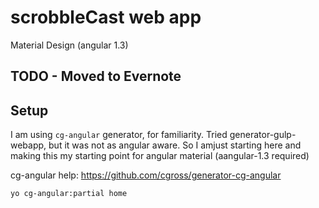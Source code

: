 # scrobbleCast web app

Material Design (angular 1.3)

## TODO - Moved to Evernote

## Setup

I am using `cg-angular` generator, for familiarity. Tried generator-gulp-webapp, but it was not as angular aware. So I amjust starting here and making this my starting point for angular material (aangular-1.3 required)

cg-angular help: https://github.com/cgross/generator-cg-angular

    yo cg-angular:partial home


